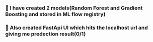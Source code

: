 ### 📌 I have created 2 models(Random Forest and Gradient Boosting and stored in ML flow registry)

### 📌 Also created FastApi UI which hits the localhost url and giving me predection result(0/1)
